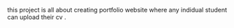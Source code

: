 this project is all about creating portfolio website where any indidual student can upload their cv .
